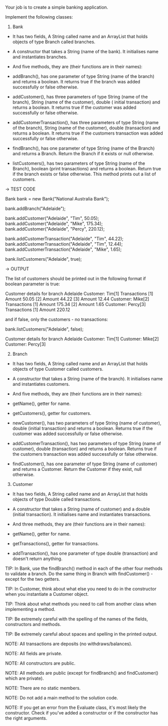 Your job is to create a simple banking application.

Implement the following classes:

1. Bank

- It has two fields, A String called name and an ArrayList that holds objects of type Branch called branches.

- A constructor that takes a String (name of the bank). It initialises name and instantiates branches.

- And five methods, they are (their functions are in their names):

- addBranch(), has one parameter of type String (name of the branch) and returns a boolean. It returns true if the
branch was added successfully or false otherwise.

- addCustomer(), has three parameters of type String (name of the branch), String (name of the customer), double (
initial transaction) and returns a boolean. It returns true if the customer was added successfully or false otherwise.

- addCustomerTransaction(), has three parameters of type String (name of the branch), String (name of the customer),
double (transaction) and returns a boolean. It returns true if the customers transaction was added successfully or false
otherwise.

- findBranch(), has one parameter of type String (name of the Branch) and returns a Branch. Return the Branch if it
exists or null otherwise.

- listCustomers(), has two parameters of type String (name of the Branch), boolean (print transactions) and returns a
boolean. Return true if the branch exists or false otherwise. This method prints out a list of customers.

→ TEST CODE

Bank bank = new Bank("National Australia Bank");

bank.addBranch("Adelaide");

bank.addCustomer("Adelaide", "Tim", 50.05);
bank.addCustomer("Adelaide", "Mike", 175.34);
bank.addCustomer("Adelaide", "Percy", 220.12);

bank.addCustomerTransaction("Adelaide", "Tim", 44.22);
bank.addCustomerTransaction("Adelaide", "Tim", 12.44);
bank.addCustomerTransaction("Adelaide", "Mike", 1.65);

bank.listCustomers("Adelaide", true);

→ OUTPUT

The list of customers should be printed out in the following format if boolean parameter is true:

Customer details for branch Adelaide
Customer: Tim[1]
Transactions
[1]  Amount 50.05
[2]  Amount 44.22
[3]  Amount 12.44
Customer: Mike[2]
Transactions
[1]  Amount 175.34
[2]  Amount 1.65
Customer: Percy[3]
Transactions
[1]  Amount 220.12

and if false, only the customers - no transactions:

bank.listCustomers("Adelaide", false);

Customer details for branch Adelaide
Customer: Tim[1]
Customer: Mike[2]
Customer: Percy[3]

2. Branch

- It has two fields, A String called name and an ArrayList that holds objects of type Customer called customers.

- A constructor that takes a String (name of the branch). It initialises name and instantiates customers.

- And five methods, they are (their functions are in their names):

- getName(), getter for name.

- getCustomers(), getter for customers.

- newCustomer(), has two parameters of type String (name of customer), double (initial transaction) and returns a
boolean. Returns true if the customer was added successfully or false otherwise.

- addCustomerTransaction(), has two parameters of type String (name of customer), double (transaction) and returns a
boolean. Returns true if the customers transaction was added successfully or false otherwise.

- findCustomer(), has one parameter of type String (name of customer) and returns a Customer. Return the Customer if
they exist, null otherwise.

3. Customer

- It has two fields, A String called name and an ArrayList that holds objects of type Double called transactions.

- A constructor that takes a String (name of customer) and a double (initial transaction). It initialises name and
instantiates transactions.

- And three methods, they are (their functions are in their names):

- getName(), getter for name.

- getTransactions(), getter for transactions.

- addTransaction(), has one parameter of type double (transaction) and doesn't return anything.

TIP:  In Bank, use the findBranch() method in each of the other four methods to validate a branch. Do the same thing in
Branch with findCustomer() - except for the two getters.

TIP:  In Customer, think about what else you need to do in the constructor when you instantiate a Customer object.

TIP:  Think about what methods you need to call from another class when implementing a method.

TIP:  Be extremely careful with the spelling of the names of the fields, constructors and methods.

TIP:  Be extremely careful about spaces and spelling in the printed output.

NOTE:  All transactions are deposits (no withdraws/balances).

NOTE:  All fields are private.

NOTE:  All constructors are public.

NOTE:  All methods are public (except for findBranch() and findCustomer() which are private).

NOTE:  There are no static members.

NOTE:  Do not add a main method to the solution code.

NOTE:  If you get an error from the Evaluate class, it's most likely the constructor. Check if you've added a
constructor or if the constructor has the right arguments.
